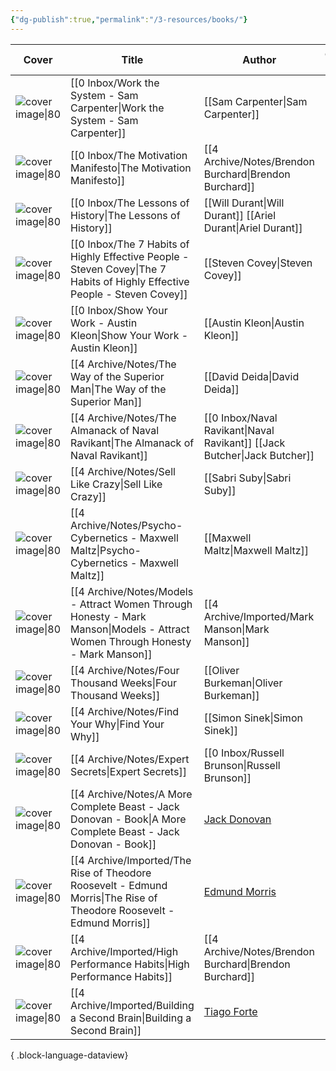 ```yaml
---
{"dg-publish":true,"permalink":"/3-resources/books/"}
---
```



| Cover                                                                                                               | Title                                                                                                                             | Author                                                    | choice(read, "📖", "📘") |
| ------------------------------------------------------------------------------------------------------------------- | --------------------------------------------------------------------------------------------------------------------------------- | --------------------------------------------------------- | ------------------------ |
| ![cover image\|80](https://nienormaal.s3.eu-central-1.wasabisys.com/public/work-the-system-cover.jpg)               | [[0 Inbox/Work the System - Sam Carpenter\|Work the System - Sam Carpenter]]                                                   | [[Sam Carpenter\|Sam Carpenter]]                          | 📖                       |
| ![cover image\|80](https://nienormaal.s3.eu-central-1.wasabisys.com/public/the-motivation-manifesto.jpg)            | [[0 Inbox/The Motivation Manifesto\|The Motivation Manifesto]]                                                                 | [[4 Archive/Notes/Brendon Burchard\|Brendon Burchard]] | 📖                       |
| ![cover image\|80](https://nienormaal.s3.eu-central-1.wasabisys.com/public/the-lessons-of-history-book.jpg)         | [[0 Inbox/The Lessons of History\|The Lessons of History]]                                                                     | [[Will Durant\|Will Durant]] [[Ariel Durant\|Ariel Durant]]                          | 📖                       |
| ![cover image\|80](https://nienormaal.s3.eu-central-1.wasabisys.com/public/covey-habits-cover.jpg)                  | [[0 Inbox/The 7 Habits of Highly Effective People - Steven Covey\|The 7 Habits of Highly Effective People - Steven Covey]]     | [[Steven Covey\|Steven Covey]]                            | 📘                       |
| ![cover image\|80](https://images-eu.ssl-images-amazon.com/images/I/51N%2BBa1mYOL._SX218_BO1,204,203,200_QL40_.jpg) | [[0 Inbox/Show Your Work - Austin Kleon\|Show Your Work - Austin Kleon]]                                                       | [[Austin Kleon\|Austin Kleon]]                            | 📘                       |
| ![cover image\|80](https://nienormaal.s3.eu-central-1.wasabisys.com/public/the-way-of-the-superior-man.jpg)         | [[4 Archive/Notes/The Way of the Superior Man\|The Way of the Superior Man]]                                                   | [[David Deida\|David Deida]]                              | 📖                       |
| ![cover image\|80](https://nienormaal.s3.eu-central-1.wasabisys.com/public/naval-almanack-cover.jpg)                | [[4 Archive/Notes/The Almanack of Naval Ravikant\|The Almanack of Naval Ravikant]]                                             | [[0 Inbox/Naval Ravikant\|Naval Ravikant]] [[Jack Butcher\|Jack Butcher]]                       | 📖                       |
| ![cover image\|80](https://nienormaal.s3.eu-central-1.wasabisys.com/public/sell-like-crazy.jpg)                     | [[4 Archive/Notes/Sell Like Crazy\|Sell Like Crazy]]                                                                           | [[Sabri Suby\|Sabri Suby]]                                | 📖                       |
| ![cover image\|80](https://nienormaal.s3.eu-central-1.wasabisys.com/public/psycho-cybernetics-cover.jpg)            | [[4 Archive/Notes/Psycho-Cybernetics - Maxwell Maltz\|Psycho-Cybernetics - Maxwell Maltz]]                                     | [[Maxwell Maltz\|Maxwell Maltz]]                          | 📖                       |
| ![cover image\|80](https://nienormaal.s3.eu-central-1.wasabisys.com/public/models-mark-manson-cover.jpg)            | [[4 Archive/Notes/Models - Attract Women Through Honesty - Mark Manson\|Models - Attract Women Through Honesty - Mark Manson]] | [[4 Archive/Imported/Mark Manson\|Mark Manson]]        | 📖                       |
| ![cover image\|80](https://nienormaal.s3.eu-central-1.wasabisys.com/public/four-thousand-weeks.jpg)                 | [[4 Archive/Notes/Four Thousand Weeks\|Four Thousand Weeks]]                                                                   | [[Oliver Burkeman\|Oliver Burkeman]]                      | 📖                       |
| ![cover image\|80](https://nienormaal.s3.eu-central-1.wasabisys.com/public/find-your-why.jpg)                       | [[4 Archive/Notes/Find Your Why\|Find Your Why]]                                                                               | [[Simon Sinek\|Simon Sinek]]                              | 📖                       |
| ![cover image\|80](https://nienormaal.s3.eu-central-1.wasabisys.com/public/expert-secrets-cover.jpg)                | [[4 Archive/Notes/Expert Secrets\|Expert Secrets]]                                                                             | [[0 Inbox/Russell Brunson\|Russell Brunson]]           | 📖                       |
| ![cover image\|80](https://nienormaal.s3.eu-central-1.wasabisys.com/public/a-more-complete-beast.jpg)               | [[4 Archive/Notes/A More Complete Beast - Jack Donovan - Book\|A More Complete Beast - Jack Donovan - Book]]                   | [Jack Donovan](20220312093136-jack_donovan.md)            | 📖                       |
| ![cover image\|80](https://images-na.ssl-images-amazon.com/images/I/51-tD6sUbPL._SL200_.jpg)                        | [[4 Archive/Imported/The Rise of Theodore Roosevelt - Edmund Morris\|The Rise of Theodore Roosevelt - Edmund Morris]]          | [Edmund Morris](Edmund_Morris.md)                         | 📘                       |
| ![cover image\|80](https://nienormaal.s3.eu-central-1.wasabisys.com/public/high-performance-habits.jpg)             | [[4 Archive/Imported/High Performance Habits\|High Performance Habits]]                                                        | [[4 Archive/Notes/Brendon Burchard\|Brendon Burchard]] | 📖                       |
| ![cover image\|80](https://nienormaal.s3.eu-central-1.wasabisys.com/public/basb-book.jpg)                           | [[4 Archive/Imported/Building a Second Brain\|Building a Second Brain]]                                                        | [Tiago Forte](Tiago%20Forte.md)                           | 📖                       |

{ .block-language-dataview}
